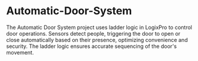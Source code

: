 # Automatic-Door-System
The Automatic Door System project uses ladder logic in LogixPro to control door operations. Sensors detect people, triggering the door to open or close automatically based on their presence, optimizing convenience and security. The ladder logic ensures accurate sequencing of the door's movement.
